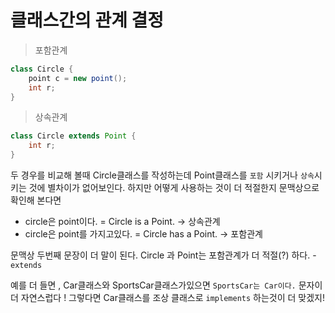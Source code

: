 # 클래스간의 관계 결정



> 포함관계

```java
class Circle {
  	point c = new point();
  	int r;
}
```

> 상속관계

```java
class Circle extends Point {
  	int r;
}
```



두 경우를 비교해 볼때 Circle클래스를 작성하는데 Point클래스를 `포함` 시키거나  `상속`시키는 것에 별차이가 없어보인다. 하지만 어떻게 사용하는 것이 더 적절한지 문맥상으로 확인해 본다면

- circle은 point이다. = Circle is a Point. -> 상속관계
- circle은  point를 가지고있다. = Circle has a Point. -> 포함관계

문맥상 두번째 문장이 더 말이 된다.  Circle 과 Point는 포함관계가 더 적절(?) 하다. - `extends`

예를 더 들면 , Car클래스와 SportsCar클래스가있으면 `SportsCar는 Car이다.` 문자이 더 자연스럽다 ! 그렇다면  Car클래스를 조상 클래스로 `implements` 하는것이 더 맞겠지!

